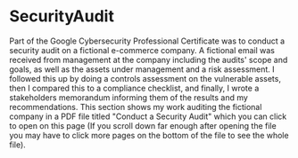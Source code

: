 # SecurityAudit
Part of the Google Cybersecurity Professional Certificate was to conduct a security audit on a fictional e-commerce company. A fictional email was received from management at the company including the audits' scope and goals, as well as the assets under management and a risk assessment. I followed this up by doing a controls assessment on the vulnerable assets, then I compared this to a compliance checklist, and finally, I wrote a stakeholders memorandum informing them of the results and my recommendations. 
This section shows my work auditing the fictional company in a PDF file titled "Conduct a Security Audit" which you can click to open on this page (If you scroll down far enough after opening the file you may have to click more pages on the bottom of the file to see the whole file).
